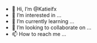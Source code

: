 - 👋 Hi, I’m @Katieifx
- 👀 I’m interested in ...
- 🌱 I’m currently learning ...
- 💞️ I’m looking to collaborate on ...
- 📫 How to reach me ...

<!---
Katieifx/Katieifx is a ✨ special ✨ repository because its `README.md` (this file) appears on your GitHub profile.
You can click the Preview link to take a look at your changes.
--->
